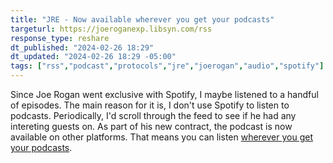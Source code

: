 ```yaml
---
title: "JRE - Now available wherever you get your podcasts"
targeturl: https://joeroganexp.libsyn.com/rss
response_type: reshare
dt_published: "2024-02-26 18:29"
dt_updated: "2024-02-26 18:29 -05:00"
tags: ["rss","podcast","protocols","jre","joerogan","audio","spotify"]
---
```


Since Joe Rogan went exclusive with Spotify, I maybe listened to a handful of episodes. The main reason for it is, I don't use Spotify to listen to podcasts. Periodically, I'd scroll through the feed to see if he had any intereting guests on. As part of his new contract, the podcast is now available on other platforms. That means you can listen [wherever you get your podcasts](https://podbay.fm/p/the-joe-rogan-experience/about). 